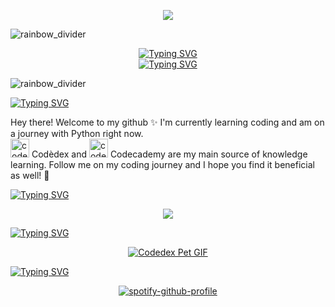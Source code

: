 <p align="center">
   <img src="https://github.com/priscee/priscee/assets/85870933/5fcdc597-8b99-4032-b310-376aa8efd490">
  <!--x @wanella-->
</p>

![rainbow_divider](https://github.com/priscee/priscee/assets/85870933/66ce3aeb-6251-488d-9616-26c4bd8eacb6)

<p align="center">
  <a href="https://git.io/typing-svg">
    <img src="https://readme-typing-svg.demolab.com?font=Pixelify+Sans&size=50&color=B223F7&center=true&random=false&width=435&height=60&lines=Hello!" alt="Typing SVG" />
  </a>
  <br>
  <a href="https://git.io/typing-svg">
    <img src="https://readme-typing-svg.herokuapp.com?font=Pixelify+Sans&size=50&duration=5500&color=F729D4&center=true&random=false&width=600&height=65&lines=I'm+Priscilla+Genevieve" alt="Typing SVG" />
  </a>
</p>

![rainbow_divider](https://github.com/priscee/priscee/assets/85870933/66ce3aeb-6251-488d-9616-26c4bd8eacb6)

<!--about me-->
<a href="https://git.io/typing-svg"><img src="https://readme-typing-svg.demolab.com?font=Pixelify+Sans&size=30&duration=1&pause=99999&color=FFFFFF&random=false&width=435&height=40&lines=about+me" alt="Typing SVG" /></a>
<p>
  Hey there! Welcome to my github ✨ 
  I'm currently learning coding and am on a journey with Python right now.<br>
  <img src="https://www.codedex.io/images/codedex-bot-logo-compressed.gif" alt="codedex" width="30px" height="30px"> Codèdex and <img src="https://github.com/priscee/priscee/assets/85870933/01ca6e02-9e70-4d70-b129-e1c0af6ed5a5" alt="codecademy" width="30px" height="30px"> Codecademy are my main source of knowledge learning. Follow me on my coding journey and I hope you find it beneficial as well! 🦄 <br>
</p>

<!--skill icons-->
<a href="https://git.io/typing-svg"><img src="https://readme-typing-svg.demolab.com?font=Pixelify+Sans&size=30&duration=1&pause=99999&color=FFFFFF&random=false&width=435&lines=language+%26+tools" alt="Typing SVG" /></a>

<p align="center">
   <a href="https://skillicons.dev">
      <img src="https://skillicons.dev/icons?i=py,html,bash,vim,vscode,github,notion,discord" />
   </a>
</p>

<!--codèdex pet-->
<a href="https://git.io/typing-svg"><img src="https://readme-typing-svg.demolab.com?font=Pixelify+Sans&size=30&duration=1&pause=99999&color=FFFFFF&random=false&width=435&lines=cod%C3%A8dex+pet" alt="Typing SVG" /></a>

<p align="center">
   <a href="https://www.codedex.io/@genemod/30-nites-of-code/"><img src="https://www.codedex.io/images/code-nights/baby-happy-dragon.gif" alt="Codedex Pet GIF"></a>
</p>

<!--vibing-->
<a href="https://git.io/typing-svg"><img src="https://readme-typing-svg.demolab.com?font=Pixelify+Sans&size=30&duration=1&pause=99999&color=FFFFFF&random=false&width=435&lines=vibing" alt="Typing SVG" /></a>

<div align="center">
<p>

[![spotify-github-profile](https://spotify-github-profile.vercel.app/api/view?uid=domodumdum&cover_image=true&theme=natemoo-re&show_offline=false&background_color=121212&interchange=false&bar_color=c18acc&bar_color_cover=false)](https://spotify-github-profile.vercel.app/api/view?uid=domodumdum&redirect=true)

</p>
</div>

<!--
<h1>
  reach me @
</h1>
-->
